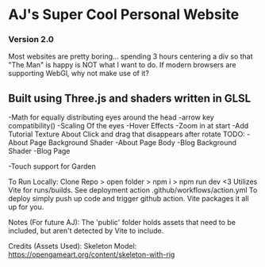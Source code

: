 # AJ's Super Cool Personal Website
### Version 2.0
Most websites are pretty boring... spending 3 hours centering a div so that "The Man" is happy is NOT what I want to do. If modern browsers are supporting WebGl, why not make use of it?

## Built using Three.js and shaders written in GLSL

-Math for equally distributing eyes around the head
-arrow key compatibility()
-Scaling Of the eyes
-Hover Effects
-Zoom in at start
-Add Tutorial Texture About Click and drag that disappears after rotate
TODO:
-About Page Background Shader
-About Page Body
-Blog Background Shader
-Blog Page

-Touch support for Garden

To Run Locally:
Clone Repo > open folder > npm i > npm run dev <3
Utilizes Vite for runs/builds. See deployment action .github/workflows/action.yml
To deploy simply push up code and trigger github action. Vite packages it all up for you.

Notes (For future AJ):
The 'public' folder holds assets that need to be included, but aren't detected by Vite to include.

Credits (Assets Used):
Skeleton Model: https://opengameart.org/content/skeleton-with-rig